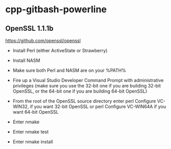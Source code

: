 # cpp-gitbash-powerline

## OpenSSL 1.1.1b
https://github.com/openssl/openssl

- Install Perl (either ActiveState or Strawberry)

- Install NASM

- Make sure both Perl and NASM are on your %PATH%

- Fire up a Visual Studio Developer Command Prompt with administrative privileges (make sure you use the 32-bit one if you are building 32-bit OpenSSL, or the 64-bit one if you are building 64-bit OpenSSL)

- From the root of the OpenSSL source directory enter perl Configure VC-WIN32, if you want 32-bit OpenSSL or perl Configure VC-WIN64A if you want 64-bit OpenSSL

- Enter nmake

- Enter nmake test

- Enter nmake install


